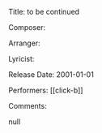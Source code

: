 Title: to be continued
  
Composer: 
  
Arranger: 

Lyricist: 

Release Date: 2001-01-01

Performers: [[click-b]]

Comments:

null
